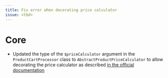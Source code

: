 ```yaml
---
title: Fix error when decorating price calculator
issue: <tbd>
---
```

# Core
* Updated the type of the `$priceCalculator` argument in the `ProductCartProcessor` class to 
  `AbstractProductPriceCalculator` to allow decorating the price calculator as described
   [in the official documentation](https://developer.shopware.com/docs/guides/plugins/plugins/checkout/cart/customize-price-calculation#decorating-the-calculator)
